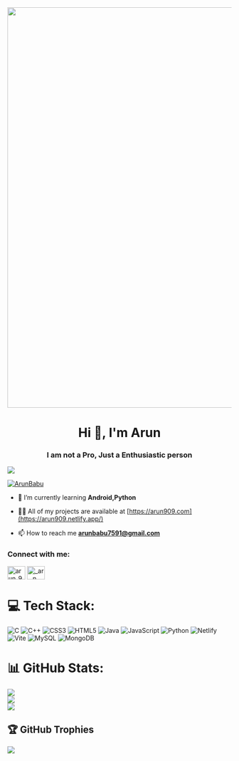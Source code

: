 <img src="https://user-images.githubusercontent.com/74038190/219923809-b86dc415-a0c2-4a38-bc88-ad6cf06395a8.gif" width="900">
<h1 align="center">Hi 👋, I'm Arun</h1>
<h3 align="center">I am not a Pro, Just a Enthusiastic person</h3>
<!--- <img align="right" alt="anime" width="400" src="https://media.giphy.com/media/4Ev0Ari2Nd9io/giphy.gif"> -->

[![](https://visitcount.itsvg.in/api?id=L150n&icon=0&color=0)](https://visitcount.itsvg.in)

<p align="left"> <a href="https://x.com/arun_909_" target="blank"><img src="https://img.shields.io/twitter/follow/arun_909_?logo=twitter&style=for-the-badge" alt="ArunBabu" /></a> </p>

- 🌱 I’m currently learning **Android,Python**

- 👨‍💻 All of my projects are available at [https://arun909.com](https://arun909.netlify.app/)

- 📫 How to reach me **arunbabu7591@gmail.com**

<h3 align="left">Connect with me:</h3>
<p align="left">
<a href="https://x.com/arun_909_" target="blank"><img align="center" src="https://raw.githubusercontent.com/rahuldkjain/github-profile-readme-generator/master/src/images/icons/Social/twitter.svg" alt="arun_909_" height="30" width="40" /></a>
<a href="https://www.instagram.com/_ar._n_/" target="blank"><img align="center" src="https://raw.githubusercontent.com/rahuldkjain/github-profile-readme-generator/master/src/images/icons/Social/instagram.svg" alt="_ar._n_" height="30" width="40" /></a>
</p>

# 💻 Tech Stack:
![C](https://img.shields.io/badge/c-%2300599C.svg?style=for-the-badge&logo=c&logoColor=white) ![C++](https://img.shields.io/badge/c++-%2300599C.svg?style=for-the-badge&logo=c%2B%2B&logoColor=white) ![CSS3](https://img.shields.io/badge/css3-%231572B6.svg?style=for-the-badge&logo=css3&logoColor=white) ![HTML5](https://img.shields.io/badge/html5-%23E34F26.svg?style=for-the-badge&logo=html5&logoColor=white) ![Java](https://img.shields.io/badge/java-%23ED8B00.svg?style=for-the-badge&logo=openjdk&logoColor=white) ![JavaScript](https://img.shields.io/badge/javascript-%23323330.svg?style=for-the-badge&logo=javascript&logoColor=%23F7DF1E) ![Python](https://img.shields.io/badge/python-3670A0?style=for-the-badge&logo=python&logoColor=ffdd54) ![Netlify](https://img.shields.io/badge/netlify-%23000000.svg?style=for-the-badge&logo=netlify&logoColor=#00C7B7) ![Vite](https://img.shields.io/badge/vite-%23646CFF.svg?style=for-the-badge&logo=vite&logoColor=white) ![MySQL](https://img.shields.io/badge/mysql-%2300000f.svg?style=for-the-badge&logo=mysql&logoColor=white) ![MongoDB](https://img.shields.io/badge/MongoDB-%234ea94b.svg?style=for-the-badge&logo=mongodb&logoColor=white)
# 📊 GitHub Stats:
![](https://github-readme-stats.vercel.app/api?username=arun909&theme=vue&hide_border=false&include_all_commits=true&count_private=false)<br/>
![](https://github-readme-streak-stats.herokuapp.com/?user=arun909&theme=vue&hide_border=false)<br/>
![](https://github-readme-stats.vercel.app/api/top-langs/?username=arun909&theme=vue&hide_border=false&include_all_commits=true&count_private=false&layout=compact)

## 🏆 GitHub Trophies
![](https://github-profile-trophy.vercel.app/?username=L150n&theme=radical&no-frame=false&no-bg=false&margin-w=4)

